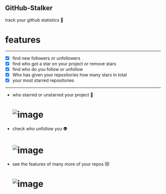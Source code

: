 ## GitHub-Stalker
 track your github statistics 👀
# features

 <hr></hr>
 
 - [x] find new followers or unfollowers
 - [x] find who got a star on your project or remove stars
 - [x] find who do you follow or unfollow
 - [x] Who has given your repositories how many stars in total
 - [x] your most starred repositories
  
 <hr></hr>
 
 - who starred or unstarred your project 👾
   # ![image](https://user-images.githubusercontent.com/48323786/130631353-33810eda-3fa7-42b2-a581-2129b75d0b19.png)
   
 - check who unfollow you 👽
   # ![image](https://user-images.githubusercontent.com/48323786/130631623-615a895d-15a6-471c-beed-526d0374ebfb.png)

- see the features of many more of your repos 😻
   # ![image](https://user-images.githubusercontent.com/48323786/130632032-891ca6ed-fff8-4d67-b661-4794bceea728.png)
